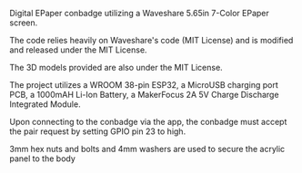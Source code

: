 Digital EPaper conbadge utilizing a Waveshare 5.65in 7-Color EPaper screen.

The code relies heavily on Waveshare's code (MIT License) and is modified and released under the MIT License.

The 3D models provided are also under the MIT License.

The project utilizes a WROOM 38-pin ESP32,
a MicroUSB charging port PCB,
a 1000mAH Li-Ion Battery,
a MakerFocus 2A 5V Charge Discharge Integrated Module.


Upon connecting to the conbadge via the app, the conbadge must accept the pair request by setting GPIO pin 23 to high.

3mm hex nuts and bolts and 4mm washers are used to secure the acrylic panel to the body
